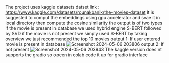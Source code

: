 The project uses kaggle datasets 
datset link : https://www.kaggle.com/datasets/rounakbanik/the-movies-dataset
It is suggested to comput the embeddings using gpu accelerator and svae it in local directory then compute the cosine similarity
the output is of two types if the movie is present in database we used hybrid engine S-BERT followed by SVD if the movie is not present we simply used S-BERT by taking overview we just recommended the top 10 movies 
output 1: If user entered movie is present in database ![Screenshot 2024-05-06 203806](https://github.com/arandkarv/recommendation-system/assets/115916938/c3ccb64f-e79b-437b-8c5a-18805423be54)
output 2: If not present ![Screenshot 2024-05-06 203943](https://github.com/arandkarv/recommendation-system/assets/115916938/b43cb7a2-3367-4bad-bb1b-52a58a69ea9b)
The kaggle version does'nt supports the gradio so opeen in colab code it up for gradio interface
